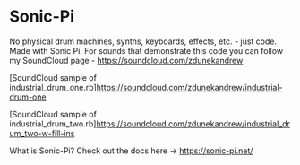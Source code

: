# Sonic-Pi
No physical drum machines, synths, keyboards, effects, etc. - just code.  Made with Sonic Pi. For sounds that demonstrate this code you can follow my SoundCloud page - https://soundcloud.com/zdunekandrew


[SoundCloud sample of industrial_drum_one.rb]https://soundcloud.com/zdunekandrew/industrial-drum-one

[SoundCloud sample of industrial_drum_two.rb]https://soundcloud.com/zdunekandrew/industrial_drum_two-w-fill-ins

What is Sonic-Pi? Check out the docs here → https://sonic-pi.net/



